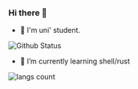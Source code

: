 ### Hi there 👋

<!--
**rabhareit/rabhareit** is a ✨ _special_ ✨ repository because its `README.md` (this file) appears on your GitHub profile.

Here are some ideas to get you started:

- 🔭 I’m currently working on ...
- 🌱 I’m currently learning ...
- 👯 I’m looking to collaborate on ...
- 🤔 I’m looking for help with ...
- 💬 Ask me about ...
- 📫 How to reach me: ...
- 😄 Pronouns: ...
- ⚡ Fun fact: ...
-->

- 🏫 I'm uni' student.

![Github Status](https://github-readme-stats.vercel.app/api?username=rabhareit&show_icons=true&count_private=true&theme=nord)
<!-- <img align="left" src="https://github-readme-stats.vercel.app/api/pin/?username=rabhareit&repo=Subsuke&theme=nord" /> -->

- 🌱 I’m currently learning shell/rust

![langs count](https://github-readme-stats.vercel.app/api/top-langs/?username=rabhareit&count_private=true&exclude_repo=data-science-exercise,adagio&theme=nord&langs_count=10&layout=compact)
